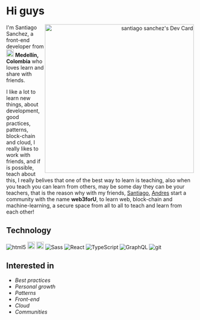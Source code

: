 # Hi guys
<a  align="right" href="https://app.daily.dev/santiagoalex"><img align="right" src="https://api.daily.dev/devcards/8bc147c2ddea4c8ab69b975923c5d3ba.png?r=sei" width="400" alt="santiago sanchez's Dev Card"/></a>

I'm Santiago Sanchez, a front-end developer from  <img src="https://user-images.githubusercontent.com/19352507/197406454-a2b03b59-9b61-43c8-9cc0-3a58c6271e5b.png" alt="Colombia flag icon" title="colombia flag" width="20" height="20" rel="noopener"/>  **Medellín, Colombia** who loves learn and share with friends. 

I like a lot to learn new things, about development, good practices, patterns, block-chain and cloud, I really likes to work with friends, and if is possible, teach about this, I really belives that one of the best way to learn is teaching, also when you teach you can learn from others, may be some day they can be your teachers, that is the reason why with my friends, [Santiago](https://github.com/slqpez), [Andres](https://github.com/andresqb198) start a community with the name **web3forU**, to learn web, block-chain and machine-learning, a secure space from all to all to teach and learn from each other!



## Technology 

<p>
  <img alt="html5" src="https://img.shields.io/badge/-HTML5-E34F26?style=flat-square&logo=html5&logoColor=white" />
  <img alt="css3" height="20px" src="https://img.shields.io/badge/css3-%231572B6.svg?style=for-the-badge&logo=css3&logoColor=white" />
  <img alt="javascript" height="20px" src=https://img.shields.io/badge/javascript-%23323330.svg?style=for-the-badge&logo=javascript&logoColor=%23F7DF1E/>
  <img alt="Sass" src="https://img.shields.io/badge/-Sass-CC6699?style=flat-square&logo=sass&logoColor=white" />
  <img alt="React" src="https://img.shields.io/badge/-React-45b8d8?style=flat-square&logo=react&logoColor=white" />
  <img alt="TypeScript" src="https://img.shields.io/badge/-TypeScript-007ACC?style=flat-square&logo=typescript&logoColor=white" />
  <img alt="GraphQL" src="https://img.shields.io/badge/-GraphQL-E10098?style=flat-square&logo=graphql&logoColor=white" />
  <img alt="git" src="https://img.shields.io/badge/-Git-F05032?style=flat-square&logo=git&logoColor=white" />
  
</p>


## Interested in

- *Best practices*
- *Personal growth*
- *Patterns*
- *Front-end*
- *Cloud*
- *Communities*
